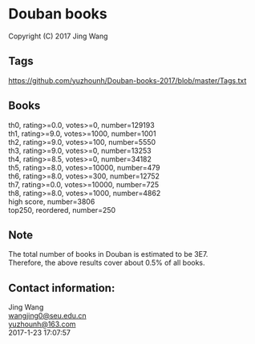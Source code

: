 # Douban books 
Copyright (C) 2017 Jing Wang

## Tags
https://github.com/yuzhounh/Douban-books-2017/blob/master/Tags.txt

## Books
th0, rating>=0.0, votes>=0,     number=129193  
th1, rating>=9.0, votes>=1000,  number=1001  
th2, rating>=9.0, votes>=100,   number=5550  
th3, rating>=9.0, votes>=0,     number=13253  
th4, rating>=8.5, votes>=0,     number=34182  
th5, rating>=8.0, votes>=10000, number=479  
th6, rating>=8.0, votes>=300,   number=12752  
th7, rating>=0.0, votes>=10000, number=725  
th8, rating>=8.0, votes>=1000,  number=4862  
high score,                     number=3806  
top250, reordered,              number=250  

## Note
The total number of books in Douban is estimated to be 3E7.   
Therefore, the above results cover about 0.5% of all books. 

## Contact information:
Jing Wang  
wangjing0@seu.edu.cn  
yuzhounh@163.com  
2017-1-23 17:07:57  

